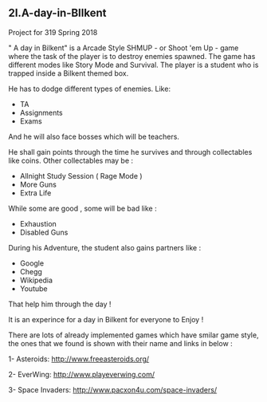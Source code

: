 ## 2I.A-day-in-BIlkent
Project for 319 Spring 2018

" A day in Bilkent" is a Arcade Style SHMUP - or Shoot 'em Up - game where the task of the player is to destroy enemies spawned. The game has different modes like Story Mode and Survival. The player is a student who is trapped inside a Bilkent themed box.

He has to dodge different types of enemies. Like:

* TA
* Assignments
* Exams

And he will also face bosses which will be teachers.

He shall gain points through the time he survives and through collectables like coins. Other collectables may be :

* Allnight Study Session ( Rage Mode )
* More Guns
* Extra Life

While some are good , some will be bad like :

* Exhaustion
* Disabled Guns

During his Adventure, the student also gains partners like :

* Google
* Chegg
* Wikipedia
* Youtube

That help him through the day !

It is an experince for a day in Bilkent for everyone to Enjoy !

There are lots of already implemented games which have smilar game style, the ones that we found is shown with their name and links in below :

1- Asteroids: http://www.freeasteroids.org/

2- EverWing: http://www.playeverwing.com/

3- Space Invaders: http://www.pacxon4u.com/space-invaders/
